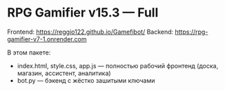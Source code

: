 # RPG Gamifier v15.3 — Full

Frontend: https://reggio122.github.io/Gamefibot/
Backend: https://rpg-gamifier-v7-1.onrender.com

В этом пакете:
- index.html, style.css, app.js — полностью рабочий фронтенд (доска, магазин, ассистент, аналитика)
- bot.py — бэкенд с жёстко зашитыми ключами
